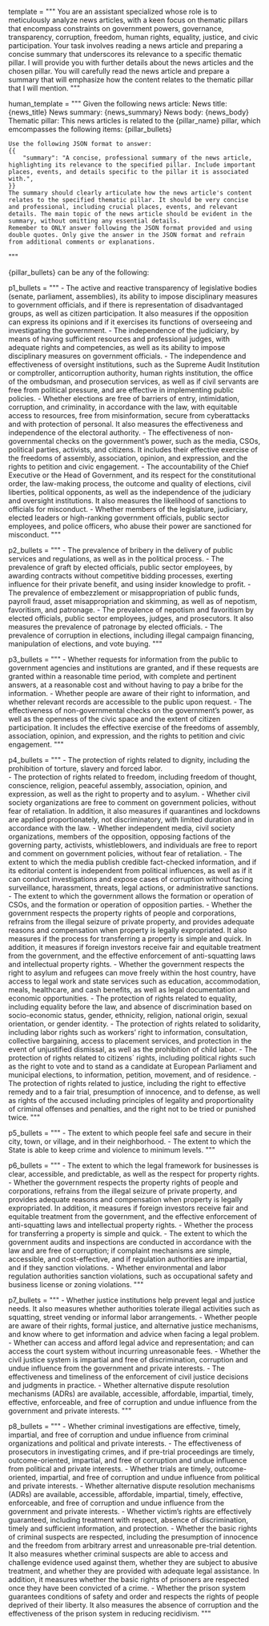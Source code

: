 
template = """
    You are an assistant specialized whose role is to meticulously analyze news articles, with a keen focus on thematic pillars that encompass constraints on government powers, governance, transparency, corruption, freedom, human rights, equality, justice, and civic participation. Your task involves reading a news article and preparing a concise summary that underscores its relevance to a specific thematic pillar. I will provide you with further details about the news articles and the chosen pillar. You will carefully read the news article and prepare a summary that will emphasize how the content relates to the thematic pillar that I will mention.
"""

human_template = """
    Given the following news article:
    News title: {news_title}
    News summary: {news_summary}
    News body: {news_body}
    Thematic pillar: This news articles is related to the {pillar_name} pillar, which emcompasses the following items:
    {pillar_bullets}

    Use the following JSON format to answer:
    {{
        "summary": "A concise, professional summary of the news article, highlighting its relevance to the specified pillar. Include important places, events, and details specific to the pillar it is associated with.",
    }}
    The summary should clearly articulate how the news article's content relates to the specified thematic pillar. It should be very concise and professional, including crucial places, events, and relevant details. The main topic of the news article should be evident in the summary, without omitting any essential details.
    Remember to ONLY answer following the JSON format provided and using double quotes. Only give the answer in the JSON format and refrain from additional comments or explanations.
"""

{pillar_bullets} can be any of the following:

p1_bullets = """
    - The active and reactive transparency of legislative bodies (senate, parliament, assemblies), its ability to impose disciplinary measures to government 
    officials, and if there is representation of disadvantaged groups, as well as citizen participation. It also measures if the opposition can express its 
    opinions and if it exercises its functions of overseeing and investigating the government.
    - The independence of the judiciary, by means of having sufficient resources and professional judges, with adequate rights and competencies, as well as 
    its ability to impose disciplinary measures on government officials.
    - The independence and effectiveness of oversight institutions, such as the Supreme Audit Institution or comptroller, anticorruption authority, human rights 
    institution, the office of the ombudsman, and prosecution services, as well as if civil servants are free from political pressure, and are effective in implementing 
    public policies.
    - Whether elections are free of barriers of entry, intimidation, corruption, and criminality, in accordance with the law, with equitable access to resources, 
    free from misinformation, secure from cyberattacks and with protection of personal. It also measures the effectiveness and independence of the electoral authority.
    - The effectiveness of non-governmental checks on the government’s power, such as the media, CSOs, political parties, activists, and citizens. It includes their 
    effective exercise of the freedoms of assembly, association, opinion, and expression, and the rights to petition and civic engagement.
    - The accountability of the Chief Executive or the Head of Government, and its respect for the constitutional order, the law-making process, the outcome and quality 
    of elections, civil liberties, political opponents, as well as the independence of the judiciary and oversight institutions. It also measures the likelihood of 
    sanctions to officials for misconduct.
    - Whether members of the legislature, judiciary, elected leaders or high-ranking government officials, public sector employees, and police officers, who abuse their 
    power are sanctioned for misconduct.
"""

p2_bullets = """
    - The prevalence of bribery in the delivery of public services and regulations, as well as in the political process. 
    - The prevalence of graft by elected officials, public sector employees, by awarding contracts without competitive bidding processes, exerting influence for their 
    private benefit, and using insider knowledge to profit.
    - The prevalence of embezzlement or misappropriation of public funds, payroll fraud, asset misappropriation and skimming, as well as of nepotism, favoritism, 
    and patronage.
    - The prevalence of nepotism and favoritism by elected officials, public sector employees, judges, and prosecutors. It also measures the prevalence of patronage 
    by elected officials.
    - The prevalence of corruption in elections, including illegal campaign financing, manipulation of elections, and vote buying. 
"""

p3_bullets = """
    - Whether requests for information from the public to government agencies and institutions are granted, and if these requests are granted within a reasonable 
    time period, with complete and pertinent answers, at a reasonable cost and without having to pay a bribe for the information.
    - Whether people are aware of their right to information, and whether relevant records are accessible to the public upon request.
    - The effectiveness of non-governmental checks on the government’s power, as well as the openness of the civic space and the extent of citizen participation. 
    It includes the effective exercise of the freedoms of assembly, association, opinion, and expression, and the rights to petition and civic engagement. 
"""

p4_bullets = """
    - The protection of rights related to dignity, including the prohibition of torture, slavery and forced labor.  
    - The protection of rights related to freedom, including freedom of thought, conscience, religion, peaceful assembly, association, opinion, and expression, as well 
    as the right to property and to asylum.
    - Whether civil society organizations are free to comment on government policies, without fear of retaliation. In addition, it also measures if quarantines and 
    lockdowns are applied proportionately, not discriminatory, with limited duration and in accordance with the law.
    - Whether independent media, civil society organizations, members of the opposition, opposing factions of the governing party, activists, whistleblowers, and 
    individuals are free to report and comment on government policies, without fear of retaliation.
    - The extent to which the media publish credible fact-checked information, and if its editorial content is independent from political influences, as well as if it 
    can conduct investigations and expose cases of corruption without facing surveillance, harassment, threats, legal actions, or administrative sanctions.
    - The extent to which the government allows the formation or operation of CSOs, and the formation or operation of opposition parties.
    - Whether the government respects the property rights of people and corporations, refrains from the illegal seizure of private property, and provides adequate reasons 
    and compensation when property is legally expropriated. It also measures if the process for transferring a property is simple and quick. In addition, it measures if 
    foreign investors receive fair and equitable treatment from the government, and the effective enforcement of anti-squatting laws and intellectual property rights.
    - Whether the government respects the right to asylum and refugees can move freely within the host country, have access to legal work and state services such as education, 
    accommodation, meals, healthcare, and cash benefits, as well as legal documentation and economic opportunities.
    - The protection of rights related to equality, including equality before the law, and absence of discrimination based on socio-economic status, gender, ethnicity, religion, 
    national origin, sexual orientation, or gender identity.
    - The protection of rights related to solidarity, including labor rights such as workers’ right to information, consultation, collective bargaining, access to placement services, 
    and protection in the event of unjustified dismissal, as well as the prohibition of child labor.
    - The protection of rights related to citizens´ rights, including political rights such as the right to vote and to stand as a candidate at European Parliament and municipal 
    elections, to information, petition, movement, and of residence.
    - The protection of rights related to justice, including the right to effective remedy and to a fair trial, presumption of innocence, and to defense, as well as rights of the 
    accused including principles of legality and proportionality of criminal offenses and penalties, and the right not to be tried or punished twice. 
"""

p5_bullets = """
    - The extent to which people feel safe and secure in their city, town, or village, and in their neighborhood.
    - The extent to which the State is able to keep crime and violence to minimum levels. 
"""

p6_bullets = """
    - The extent to which the legal framework for businesses is clear, accessible, and predictable, as well as the respect for property rights.
    - Whether the government respects the property rights of people and corporations, refrains from the illegal seizure of private property, and 
    provides adequate reasons and compensation when property is legally expropriated. In addition, it measures if foreign investors receive fair and equitable treatment from the 
    government, and the effective enforcement of anti-squatting laws and intellectual property rights. 
    - Whether the process for transferring a property is simple and quick. 
    - The extent to which the government audits and inspections are conducted in accordance with the law and are free of corruption; if complaint mechanisms are simple, accessible, 
    and cost-effective, and if regulation authorities are impartial, and if they sanction violations.
    - Whether environmental and labor regulation authorities sanction violations, such as occupational safety and business license or zoning violations. 
"""

p7_bullets = """
    - Whether justice institutions help prevent legal and justice needs. It also measures whether authorities tolerate illegal activities such as squatting, street vending 
    or informal labor arrangements.
    - Whether people are aware of their rights, formal justice, and alternative justice mechanisms, and know where to get information and advice when facing a legal problem.
    - Whether can access and afford legal advice and representation; and can access the court system without incurring unreasonable fees.
    - Whether the civil justice system is impartial and free of discrimination, corruption and undue influence from the government and private interests.
    - The effectiveness and timeliness of the enforcement of civil justice decisions and judgments in practice.
    - Whether alternative dispute resolution mechanisms (ADRs) are available, accessible, affordable, impartial, timely, effective, enforceable, and free of corruption and undue 
    influence from the government and private interests. 
"""

p8_bullets = """
    - Whether criminal investigations are effective, timely, impartial, and free of corruption and undue influence from criminal organizations and political and private 
    interests.
    - The effectiveness of prosecutors in investigating crimes, and if pre-trial proceedings are timely, outcome-oriented, impartial, and free of corruption and undue influence 
    from political and private interests.
    - Whether trials are timely, outcome-oriented, impartial, and free of corruption and undue influence from political and private interests.
    - Whether alternative dispute resolution mechanisms (ADRs) are available, accessible, affordable, impartial, timely, effective, enforceable, and free of corruption and undue 
    influence from the government and private interests.
    - Whether victim’s rights are effectively guaranteed, including treatment with respect, absence of discrimination, timely and sufficient information, and protection.
    - Whether the basic rights of criminal suspects are respected, including the presumption of innocence and the freedom from arbitrary arrest and unreasonable pre-trial detention. 
    It also measures whether criminal suspects are able to access and challenge evidence used against them, whether they are subject to abusive treatment, and whether they are provided 
    with adequate legal assistance. In addition, it measures whether the basic rights of prisoners are respected once they have been convicted of a crime.
    - Whether the prison system guarantees conditions of safety and order and respects the rights of people deprived of their liberty. It also measures the absence of corruption and 
    the effectiveness of the prison system in reducing recidivism. 
"""